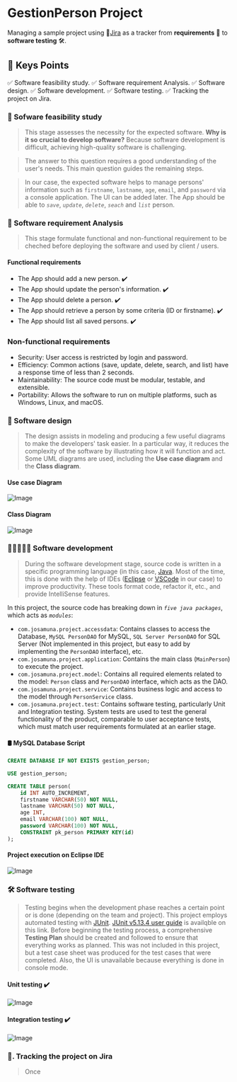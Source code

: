 # GestionPerson Project

Managing a sample project using 🔗[Jira](https://www.atlassian.com/software/jira) as a tracker from **requirements** 📜 to **software testing** 🛠️.

## 🎯 Keys Points

✅ Software feasibility study.
✅ Software requirement Analysis.
✅ Software design.
✅ Software development.
✅ Software testing.
✅ Tracking the project on Jira.

### 🔔 Sofware feasibility study

> This stage assesses the necessity for the expected software. **Why is it so crucial to develop software?** Because software development is difficult, achieving high-quality software is challenging.

> The answer to this question requires a good understanding of the user's needs. This main question guides the remaining steps.

> In our case, the expected software helps to manage persons' information such as `firstname`, `lastname`, `age`, `email`, and `password` via a console application. The UI can be added later. The App should be able to _`save`_, _`update`_, _`delete`_, _`seach`_ and _`list`_ person.

### 📜 Software requirement Analysis

> This stage formulate functional and non-functional requirement to be cheched before deploying the software and used by client / users.

#### Functional requirements

- The App should add a new person. ✔️
- The App should update the person's information. ✔️
- The App should delete a person. ✔️
- The App should retrieve a person by some criteria (ID or firstname). ✔️
- The App should list all saved persons. ✔️

### Non-functional requirements

- Security: User access is restricted by login and password.
- Efficiency: Common actions (save, update, delete, search, and list) have a response time of less than 2 seconds.
- Maintainability: The source code must be modular, testable, and extensible.
- Portability: Allows the software to run on multiple platforms, such as Windows, Linux, and macOS.

### 🎨 Software design

> The design assists in modeling and producing a few useful diagrams to make the developers' task easier. In a particular way, it reduces the complexity of the software by illustrating how it will function and act. Some UML diagrams are used, including the **Use case diagram** and the **Class diagram**.

#### Use case Diagram

![Image](https://github.com/user-attachments/assets/0f883317-6dc2-4d6c-93db-7361da422c69)

#### Class Diagram

![Image](https://github.com/user-attachments/assets/0d8f166c-19e5-4e39-85d2-a37ef1f662a0)

### 👨🏻🧑🏽‍💻 Software development

> During the software development stage, source code is written in a specific programming language (in this case, [Java](https://www.oracle.com/java/). Most of the time, this is done with the help of IDEs ([Eclipse](https://www.eclipse.org/downloads/) or [VSCode](https://code.visualstudio.com/) in our case) to improve productivity. These tools format code, refactor it, etc., and provide IntelliSense features.

In this project, the source code has breaking down in _`five java packages`_, which acts as _`modules`_:

- `com.josamuna.project.accessdata`: Contains classes to access the Database, `MySQL PersonDAO` for MySQL, `SQL Server PersonDAO` for SQL Server (Not implemented in this project, but easy to add by implementing the `PersonDAO` interface), etc.
- `com.josamuna.project.application`: Contains the main class (`MainPerson`) to execute the project.
- `com.josamuna.project.model`: Contains all required elements related to the model: `Person` class and `PersonDAO` interface, which acts as the DAO.
- `com.josamuna.project.service`: Contains business logic and access to the model through `PersonService` class.
- `com.josamuna.project.test`: Contains software testing, particularly Unit and Integration testing. System tests are used to test the general functionality of the product, comparable to user acceptance tests, which must match user requirements formulated at an earlier stage.

#### 🛢 MySQL Database Script

```sql
CREATE DATABASE IF NOT EXISTS gestion_person;

USE gestion_person;

CREATE TABLE person(
    id INT AUTO_INCREMENT,
    firstname VARCHAR(50) NOT NULL,
    lastname VARCHAR(50) NOT NULL,
    age INT,
    email VARCHAR(100) NOT NULL,
    password VARCHAR(100) NOT NULL,
    CONSTRAINT pk_person PRIMARY KEY(id)
);
```

#### Project execution on Eclipse IDE

![Image](https://github.com/user-attachments/assets/fda15c85-6778-4b5b-852d-df4cc00d992a)

### 🛠️ Software testing

> Testing begins when the development phase reaches a certain point or is done (depending on the team and project). This project employs automated testing with [JUnit](https://junit.org). [JUnit v5.13.4 user guide](https://docs.junit.org/current/user-guide/junit-user-guide-5.13.4.pdf) is availqble on this link.
> Before beginning the testing process, a comprehensive **Testing Plan** should be created and followed to ensure that everything works as planned. This was not included in this project, but a test case sheet was produced for the test cases that were completed. Also, the UI is unavailable because everything is done in console mode.

#### Unit testing ✔️

![Image](https://github.com/user-attachments/assets/df540b91-b3d2-404f-92c6-64e121e7ec4d)

#### Integration testing ✔️

![Image](https://github.com/user-attachments/assets/492fb368-e7e4-4385-801b-135c1759ce9e)

### 🎫. Tracking the project on Jira

> Once
